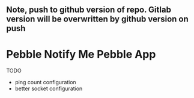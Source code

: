 ## Note, push to github version of repo. Gitlab version will be overwritten by github version on push

# Pebble Notify Me Pebble App
TODO
- ping count configuration
- better socket configuration
